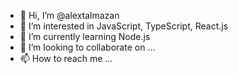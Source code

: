 - 👋 Hi, I’m @alextalmazan
- 👀 I’m interested in JavaScript, TypeScript, React.js
- 🌱 I’m currently learning Node.js
- 💞️ I’m looking to collaborate on ...
- 📫 How to reach me ...

<!---
alextalmazan/alextalmazan is a ✨ special ✨ repository because its `README.md` (this file) appears on your GitHub profile.
You can click the Preview link to take a look at your changes.
--->

